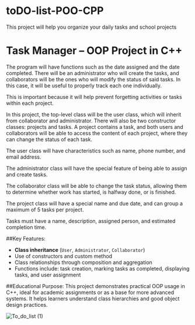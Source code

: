 # toDO-list-POO-CPP
This project will help you organize your daily tasks and school projects


# Task Manager – OOP Project in C++
The program will have functions such as the date assigned and the date completed. There will be an administrator who will create the tasks, and collaborators will be the ones who will modify the status of said tasks. In this case, it will be useful to properly track each one individually.

This is important because it will help prevent forgetting activities or tasks within each project.

In this project, the top-level class will be the user class, which will inherit from collaborator and administrator. There will also be two constructor classes: projects and tasks. A project contains a task, and both users and collaborators will be able to access the content of each project, where they can change the status of each task.

The user class will have characteristics such as name, phone number, and email address.

The administrator class will have the special feature of being able to assign and create tasks.

The collaborator class will be able to change the task status, allowing them to determine whether work has started, is halfway done, or is finished.

The project class will have a special name and due date, and can group a maximum of 5 tasks per project.

Tasks must have a name, description, assigned person, and estimated completion time.

##Key Features:
- **Class inheritance** (`User`, `Administrator`, `Collaborator`)
- Use of constructors and custom method
- Class relationships through composition and aggregation
- Functions include: task creation, marking tasks as completed, displaying tasks, and user assignment

##Educational Purpose:
This project demonstrates practical OOP usage in C++, ideal for academic assignments or as a base for more advanced systems. It helps learners understand class hierarchies and good object design practices.

![To_do_list (1)](https://github.com/user-attachments/assets/39967fc1-53be-4c4d-bcf6-10023931de05)

